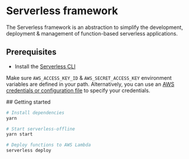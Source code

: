 # Serverless framework

The Serverless framework is an abstraction to simplify the development, deployment & management of function-based serverless applications.

## Prerequisites

- Install the [Serverless CLI](https://www.serverless.com/framework/docs/providers/aws/guide/installation/)

Make sure `AWS_ACCESS_KEY_ID` & `AWS_SECRET_ACCESS_KEY` environment variables are defined in your path. Alternatively, you can use an [AWS credentials or configuration file](https://docs.aws.amazon.com/cli/latest/userguide/cli-configure-files.html) to specify your credentials.

## Getting started

```sh
# Install dependencies
yarn

# Start serverless-offline
yarn start

# Deploy functions to AWS Lambda
serverless deploy
```
